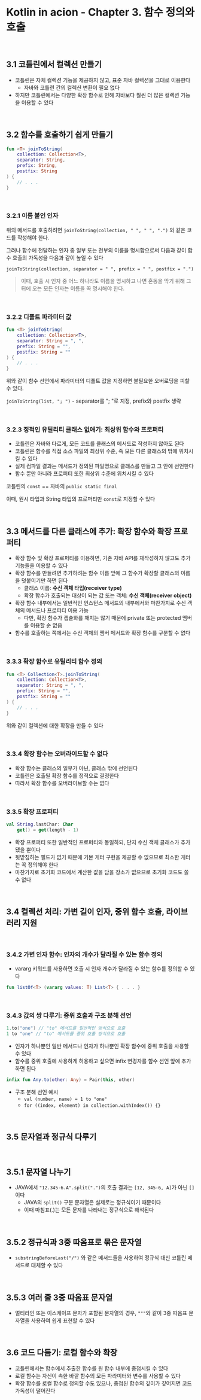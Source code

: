 # Kotlin in acion - Chapter 3. 함수 정의와 호출

<br>

## 3.1 코틀린에서 컬렉션 만들기

- 코틀린은 자체 컬렉션 기능을 제공하지 않고, 표준 자바 컬렉션을 그대로 이용한다
    - 자바와 코틀린 간의 컬렉션 변환이 필요 없다
- 하지만 코틀린에서는 다양한 확장 함수로 인해 자바보다 훨씬 더 많은 컬렉션 기능을 이용할 수 있다

<br>

## 3.2 함수를 호출하기 쉽게 만들기

```kotlin
fun <T> joinToString(
    collection: Collection<T>,
    separator: String,
    prefix: String,
    postfix: String
) {
    // . . .
}
```

<br>

### 3.2.1 이름 붙인 인자

위의 메서드를 호출하려면 `joinToString(collection, " ", " ", ".")` 와 같은 코드를 작성해야 한다.

그러나 함수에 전달하는 인자 중 일부 또는 전부의 이름을 명시함으로써 다음과 같이 함수 호출의 가독성을 다음과 같이 높일 수 있다

`joinToString(collection, separator = " ", prefix = " ", postfix = ".")`

> 이때, 호출 시 인자 중 어느 하나라도 이름을 명시하고 나면 혼동을 막기 위해 그 뒤에 오는 모든 인자는 이름을 꼭 명시해야 한다.

<br>

### 3.2.2 디폴트 파라미터 값

```kotlin
fun <T> joinToString(
    collection: Collection<T>,
    separator: String = ", ",
    prefix: String = "",
    postfix: String = ""
) {
    // . . .
}
```

위와 같이 함수 선언에서 파라미터의 디폴트 값을 지정하면 불필요한 오버로딩을 피할 수 있다.

`joinToString(list, "; ")` - separator를 "; "로 지정, prefix와 postfix 생략

<br>

### 3.2.3 정적인 유틸리티 클래스 없애기: 최상위 함수와 프로퍼티

- 코틀린은 자바와 다르게, 모든 코드를 클래스의 메서드로 작성하지 않아도 된다
- 코틀린은 함수를 직접 소스 파일의 최상위 수준, 즉 모든 다른 클래스의 밖에 위치시킬 수 있다
- 실제 컴파일 결과는 메서드가 정의된 파일명으로 클래스를 만들고 그 안에 선언한다
- 함수 뿐만 아니라 프로퍼티 또한 최상위 수준에 위치시킬 수 있다

코틀린의 `const` == 자바의 `public static final`

이때, 원시 타입과 String 타입의 프로퍼티만 `const`로 지정할 수 있다

<br>

## 3.3 메서드를 다른 클래스에 추가: 확장 함수와 확장 프로퍼티

- 확장 함수 및 확장 프로퍼티를 이용하면, 기존 자바 API를 재작성하지 않고도 추가 기능들을 이용할 수 있다
- 확장 함수를 만들려면 추가하려는 함수 이름 앞에 그 함수가 확장할 클래스의 이름을 덧붙이기만 하면 된다
  - 클래스 이름: **수신 객체 타입(receiver type)**
  - 확장 함수가 호출되는 대상이 되는 값 또는 객체: **수신 객체(receiver object)**
- 확장 함수 내부에서는 일반적인 인스턴스 메서드의 내부에서와 마찬가지로 수신 객체의 메서드나 프로퍼티 이용 가능
  - 다만, 확장 함수가 캡슐화를 깨지는 않기 때문에 private 또는 protected 멤버를 이용할 순 없음
- 함수를 호출하는 쪽에서는 수신 객체의 멤버 메서드와 확장 함수를 구분할 수 없다

<br>

### 3.3.3 확장 함수로 유틸리티 함수 정의

```kotlin
fun <T> Collection<T>.joinToString(
    collection: Collection<T>,
    separator: String = ", ",
    prefix: String = "",
    postfix: String = ""
) {
    // . . .
}
```

위와 같이 컬렉션에 대한 확장을 만들 수 있다

<br>

### 3.3.4 확장 함수는 오버라이드할 수 없다

- 확장 함수는 클래스의 일부가 아닌, 클래스 밖에 선언된다
- 코틀린은 호출될 확장 함수를 정적으로 결정한다
- 따라서 확장 함수를 오버라이브할 수는 없다

<br>

### 3.3.5 확장 프로퍼티

```kotlin
val String.lastChar: Char
    get() = get(length - 1)
```

- 확장 프로퍼티 또한 일반적인 프로퍼티와 동일하되, 단지 수신 객체 클래스가 추가됐을 뿐이다
- 뒷받침하는 필드가 없기 때문에 기본 게터 구현을 제공할 수 없으므로 최소한 게터는 꼭 정의해야 한다
- 마찬가지로 초기화 코드에서 계산한 값을 담을 장소가 없으므로 초기화 코드도 쓸 수 없다
  
<br>

## 3.4 컬렉션 처리: 가변 길이 인자, 중위 함수 호출, 라이브러리 지원

<br>

### 3.4.2 가변 인자 함수: 인자의 개수가 달라질 수 있는 함수 정의

- vararg 키워드를 사용하면 호출 시 인자 개수가 달라질 수 있는 함수를 정의할 수 있다

```kotlin
fun listOf<T> (vararg values: T) List<T> { . . . }
```

<br>

### 3.4.3 값의 쌍 다루기: 중위 호출과 구조 분해 선언

```kotlin
1.to("one") // "to" 메서드를 일반적인 방식으로 호출
1 to "one" // "to" 메서드를 중위 호출 방식으로 호출
```

- 인자가 하나뿐인 일반 메서드나 인자가 하나뿐인 확장 함수에 중위 호출을 사용할 수 있다
- 함수를 중위 호출에 사용하게 허용하고 싶으면 infix 변경자를 함수 선언 앞에 추가하면 된다

```kotlin
infix fun Any.to(other: Any) = Pair(this, other)
```

- 구조 분해 선언 예시
    - `val (number, name) = 1 to "one"`
    - `for ((index, element) in collection.withIndex()) {}`
  
<br>

## 3.5 문자열과 정규식 다루기

<br>

## 3.5.1 문자열 나누기

- JAVA에서 `"12.345-6.A".split(".")`의 호출 결과는 `[12, 345-6, A]`가 아닌 `[]`이다
  - JAVA의 `split()` 구분 문자열은 실제로는 정규식이기 때문이다
  - 이때 마침표(.)는 모든 문자를 나타내는 정규식으로 해석된다
  
<br>

## 3.5.2 정규식과 3중 따옴표로 묶은 문자열

- `substringBeforeLast("/")` 와 같은 메서드들을 사용하여 정규식 대신 코틀린 메서드로 대체할 수 있다
  
<br>

## 3.5.3 여러 줄 3중 따옴표 문자열

- 멀티라인 또는 이스케이프 문자가 포함된 문자열의 경우, `"""`와 같이 3중 따옴표 문자열을 사용하여 쉽게 표현할 수 있다

<br>

## 3.6 코드 다듬기: 로컬 함수와 확장

- 코틀린에서는 함수에서 추출한 함수를 원 함수 내부에 중첩시킬 수 있다
- 로컬 함수는 자신이 속한 바깥 함수의 모든 파라미터와 변수를 사용할 수 있다
- 확장 함수를 로컬 함수로 정의할 수도 있으나, 중첩된 함수의 깊이가 깊어지면 코드 가독성이 떨어진다